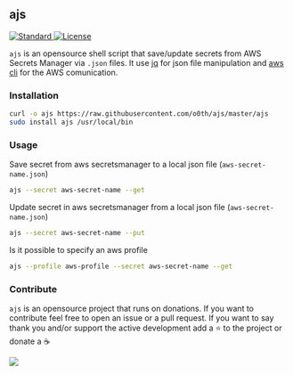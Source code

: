 ## ajs

<a href="https://github.com/standard/standard">
  <img src="https://img.shields.io/badge/ajs-0.0.1-green.svg?style=for-the-badge" alt="Standard">
</a>
<a href="/License.md">
  <img src="https://img.shields.io/badge/License-MIT-blue.svg?style=for-the-badge" alt="License">
</a>

`ajs` is an opensource shell script that save/update secrets from AWS Secrets
Manager via `.json` files. It use [jq](https://github.com/stedolan/jq) for
json file manipulation and [aws cli](https://aws.amazon.com/cli/) for the AWS
comunication.

### Installation

```bash
curl -o ajs https://raw.githubusercontent.com/o0th/ajs/master/ajs
sudo install ajs /usr/local/bin
```

### Usage

Save secret from aws secretsmanager to a local json file (`aws-secret-name.json`)

```bash
ajs --secret aws-secret-name --get
```

Update secret in aws secretsmanager from a local json file (`aws-secret-name.json`)

```bash
ajs --secret aws-secret-name --put
```

Is it possible to specify an aws profile

```bash
ajs --profile aws-profile --secret aws-secret-name --get
```

### Contribute

`ajs` is an opensource project that runs on donations. If you want to
contribute feel free to open an issue or a pull request. If you want to 
say thank you and/or support the active development add a :star: to the
project or donate a :coffee:

<a href="https://www.buymeacoffee.com/o0th">
  <img src="https://img.buymeacoffee.com/button-api/?text=Buy me a coffee&emoji=&slug=o0th&button_colour=FFDD00&font_colour=000000&font_family=Cookie&outline_colour=000000&coffee_colour=ffffff">
</a>

